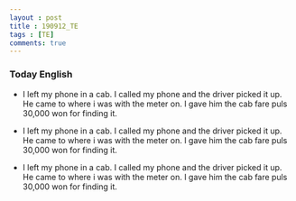 ```yaml
---
layout : post
title : 190912_TE
tags : [TE]
comments: true
---
```

### Today English
- I left my phone in a cab. I called my phone and the driver picked it up. He came to where i was with the meter on. I gave him the cab fare puls 30,000 won for finding it.

- I left my phone in a cab. I called my phone and the driver picked it up. He came to where i was with the meter on. I gave him the cab fare puls 30,000 won for finding it. 

- I left my phone in a cab. I called my phone and the driver picked it up. He came to where i was with the meter on. I gave him the cab fare puls 30,000 won for finding it.
